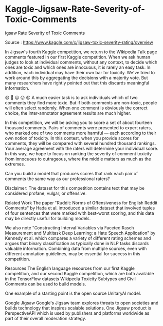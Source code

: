 # Kaggle-Jigsaw-Rate-Severity-of-Toxic-Comments
igsaw Rate Severity of Toxic Comments

Source : https://www.kaggle.com/c/jigsaw-toxic-severity-rating/overview

In Jigsaw's fourth Kaggle competition, we return to the Wikipedia Talk page comments featured in our first Kaggle competition. When we ask human judges to look at individual comments, without any context, to decide which ones are toxic and which ones are innocuous, it is rarely an easy task. In addition, each individual may have their own bar for toxicity. We've tried to work around this by aggregating the decisions with a majority vote. But many researchers have rightly pointed out that this discards meaningful information.

😄 🙂 😐 😕 😞
A much easier task is to ask individuals which of two comments they find more toxic. But if both comments are non-toxic, people will often select randomly. When one comment is obviously the correct choice, the inter-annotator agreement results are much higher.

In this competition, we will be asking you to score a set of about fourteen thousand comments. Pairs of comments were presented to expert raters, who marked one of two comments more harmful — each according to their own notion of toxicity. In this contest, when you provide scores for comments, they will be compared with several hundred thousand rankings. Your average agreement with the raters will determine your individual score. In this way, we hope to focus on ranking the severity of comment toxicity from innocuous to outrageous, where the middle matters as much as the extremes.

Can you build a model that produces scores that rank each pair of comments the same way as our professional raters?

Disclaimer: The dataset for this competition contains text that may be considered profane, vulgar, or offensive.

Related Work
The paper "Ruddit: Norms of Offensiveness for English Reddit Comments" by Hada et al. introduced a similar dataset that involved tuples of four sentences that were marked with best-worst scoring, and this data may be directly useful for building models.

We also note "Constructing Interval Variables via Faceted Rasch Measurement and Multitask Deep Learning: a Hate Speech Application" by Kennedy et al. which compares a variety of different rating schemes and argues that binary classification as typically done in NLP tasks discards valuable information. Combining data from multiple sources, even with different annotation guidelines, may be essential for success in this competition.

Resources
The English language resources from our first Kaggle competition, and our second Kaggle competition, which are both available in the TensorFlow datasets Wikipedia Toxicity Subtypes and Civil Comments can be used to build models.

One example of a starting point is the open source UnitaryAI model.

Google Jigsaw
Google's Jigsaw team explores threats to open societies and builds technology that inspires scalable solutions. One Jigsaw product is PerspectiveAPI which is used by publishers and platforms worldwide as part of their overall moderation strategy.
